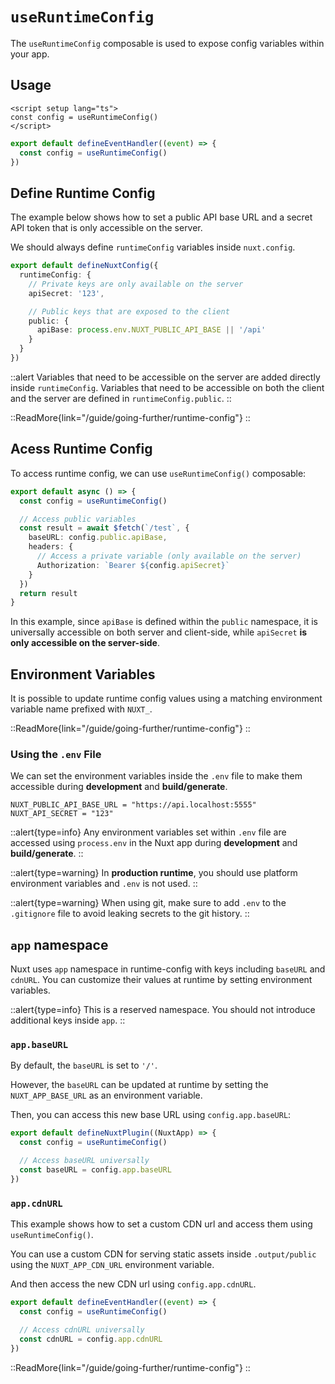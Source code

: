# `useRuntimeConfig`

The `useRuntimeConfig` composable is used to expose config variables within your app.

## Usage

```vue [app.vue]
<script setup lang="ts">
const config = useRuntimeConfig()
</script>
```

```ts [server/api/foo.ts]
export default defineEventHandler((event) => {
  const config = useRuntimeConfig()
})
```

## Define Runtime Config

The example below shows how to set a public API base URL and a secret API token that is only accessible on the server.

We should always define `runtimeConfig` variables inside `nuxt.config`.

```ts [nuxt.config.ts]
export default defineNuxtConfig({
  runtimeConfig: {
    // Private keys are only available on the server
    apiSecret: '123',

    // Public keys that are exposed to the client
    public: {
      apiBase: process.env.NUXT_PUBLIC_API_BASE || '/api'
    }
  }
})
```

::alert
Variables that need to be accessible on the server are added directly inside `runtimeConfig`. Variables that need to be accessible on both the client and the server are defined in `runtimeConfig.public`.
::

::ReadMore{link="/guide/going-further/runtime-config"}
::

## Acess Runtime Config

To access runtime config, we can use `useRuntimeConfig()` composable:

```ts [server/api/test.ts]
export default async () => {
  const config = useRuntimeConfig()

  // Access public variables
  const result = await $fetch(`/test`, {
    baseURL: config.public.apiBase,
    headers: {
      // Access a private variable (only available on the server)
      Authorization: `Bearer ${config.apiSecret}`
    }
  })
  return result
}
```

In this example, since `apiBase` is defined within the `public` namespace, it is universally accessible on both server and client-side, while `apiSecret` **is only accessible on the server-side**.

## Environment Variables

It is possible to update runtime config values using a matching environment variable name prefixed with `NUXT_`.

::ReadMore{link="/guide/going-further/runtime-config"}
::

### Using the `.env` File

We can set the environment variables inside the `.env` file to make them accessible during **development** and **build/generate**.

``` [.env]
NUXT_PUBLIC_API_BASE_URL = "https://api.localhost:5555"
NUXT_API_SECRET = "123"
```

::alert{type=info}
Any environment variables set within `.env` file are accessed using `process.env` in the Nuxt app during **development** and **build/generate**.
::

::alert{type=warning}
In **production runtime**, you should use platform environment variables and `.env` is not used.
::

::alert{type=warning}
When using git, make sure to add `.env` to the `.gitignore` file to avoid leaking secrets to the git history.
::

## `app` namespace

Nuxt uses `app` namespace in runtime-config with keys including `baseURL` and `cdnURL`. You can customize their values at runtime by setting environment variables.

::alert{type=info}
This is a reserved namespace. You should not introduce additional keys inside `app`.
::

### `app.baseURL`

By default, the `baseURL` is set to `'/'`.

However, the `baseURL` can be updated at runtime by setting the `NUXT_APP_BASE_URL` as an environment variable.

Then, you can access this new base URL using `config.app.baseURL`:

```ts [/plugins/my-plugin.ts]
export default defineNuxtPlugin((NuxtApp) => {
  const config = useRuntimeConfig()

  // Access baseURL universally
  const baseURL = config.app.baseURL
})
```

### `app.cdnURL`

This example shows how to set a custom CDN url and access them using `useRuntimeConfig()`.

You can use a custom CDN for serving static assets inside `.output/public` using the `NUXT_APP_CDN_URL` environment variable.

And then access the new CDN url using `config.app.cdnURL`.

```ts [server/api/foo.ts]
export default defineEventHandler((event) => {
  const config = useRuntimeConfig()

  // Access cdnURL universally
  const cdnURL = config.app.cdnURL
})
```

::ReadMore{link="/guide/going-further/runtime-config"}
::
